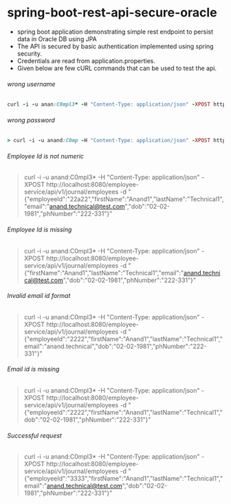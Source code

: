 # spring-boot-rest-api-secure-oracle
- spring boot application demonstrating simple rest endpoint to persist data in Oracle DB using JPA
- The API is secured by basic authentication implemented using spring security.
- Credentials are read from application.properties.
- Given below are few cURL commands that can be used to test the api.

###### wrong username
```ruby
curl -i -u anan:C0mpl3* -H "Content-Type: application/json" -XPOST http://localhost:8080/employee-service/api/v1/journal/employees -d "{\"employeeId\":\"2222\",\"firstName\":\"Anand1\",\"lastName\":\"Technical1\",\"email\":\"anand.technical@test.com\",\"dob\":\"02-02-1981\",\"phNumber\":\"222-331\"}"
```

###### wrong password
```ruby
> curl -i -u anand:C0mp -H "Content-Type: application/json" -XPOST http://localhost:8080/employee-service/api/v1/journal/employees -d "{\"employeeId\":\"2222\",\"firstName\":\"Anand1\",\"lastName\":\"Technical1\",\"email\":\"anand.technical@test.com\",\"dob\":\"02-02-1981\",\"phNumber\":\"222-331\"}"
```

###### Employee Id is not numeric
> curl -i -u anand:C0mpl3* -H "Content-Type: application/json" -XPOST http://localhost:8080/employee-service/api/v1/journal/employees -d "{\"employeeId\":\"22a22\",\"firstName\":\"Anand1\",\"lastName\":\"Technical1\",\"email\":\"anand.technical@test.com\",\"dob\":\"02-02-1981\",\"phNumber\":\"222-331\"}"

###### Employee Id is missing
> curl -i -u anand:C0mpl3* -H "Content-Type: application/json" -XPOST http://localhost:8080/employee-service/api/v1/journal/employees -d "{\"firstName\":\"Anand1\",\"lastName\":\"Technical1\",\"email\":\"anand.technical@test.com\",\"dob\":\"02-02-1981\",\"phNumber\":\"222-331\"}"

###### Invalid email id format
> curl -i -u anand:C0mpl3* -H "Content-Type: application/json" -XPOST http://localhost:8080/employee-service/api/v1/journal/employees -d "{\"employeeId\":\"2222\",\"firstName\":\"Anand1\",\"lastName\":\"Technical1\",\"email\":\"anand.technical\",\"dob\":\"02-02-1981\",\"phNumber\":\"222-331\"}"

###### Email id is missing
> curl -i -u anand:C0mpl3* -H "Content-Type: application/json" -XPOST http://localhost:8080/employee-service/api/v1/journal/employees -d "{\"employeeId\":\"2222\",\"firstName\":\"Anand1\",\"lastName\":\"Technical1\",\"dob\":\"02-02-1981\",\"phNumber\":\"222-331\"}"

###### Successful request
> curl -i -u anand:C0mpl3* -H "Content-Type: application/json" -XPOST http://localhost:8080/employee-service/api/v1/journal/employees -d "{\"employeeId\":\"3333\",\"firstName\":\"Anand1\",\"lastName\":\"Technical1\",\"email\":\"anand.technical@test.com\",\"dob\":\"02-02-1981\",\"phNumber\":\"222-331\"}"



